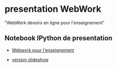 # presentation WebWork

"WebWork devoirs en ligne pour l'enseignement"

Notebook IPython de presentation 
-------------

* [Webwork pour l'enseignement](http://nbviewer.ipython.org/github/mbuffat/PYconFR2014/blob/master/PYconFR2014.ipynb)

* [version slideshow](http://slideviewer.herokuapp.com/github/mbuffat/PYconFR2014/blob/master/PYconFR2014.ipynb)

